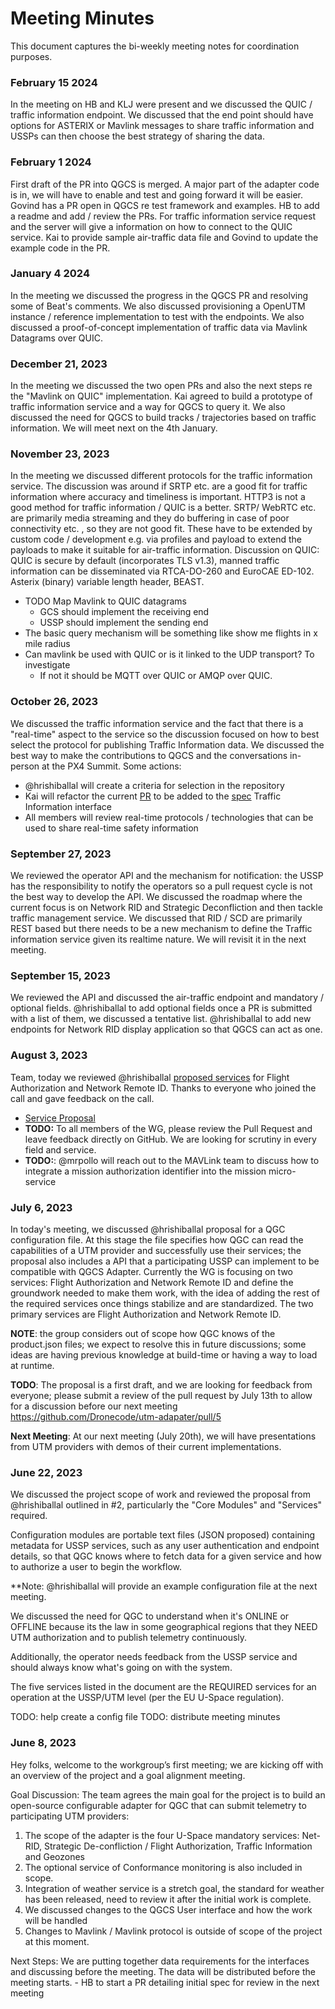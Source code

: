 # Meeting Minutes
This document captures the bi-weekly meeting notes for coordination purposes.

### February 15 2024
In the meeting on HB and KLJ were present and we discussed the QUIC / traffic information endpoint. We discussed that the end point should have options for ASTERIX or Mavlink messages to share traffic information and USSPs can then choose the best strategy of sharing the data. 

### February 1 2024
First draft of the PR into QGCS is merged. A major part of the adapter code is in, we will have to enable and test and going forward it will be easier. Govind has a PR open in QGCS re test framework and examples. HB to add a readme and add / review the PRs. For traffic information service request and the server will give a information on how to connect to the QUIC service. Kai to provide sample air-traffic data file and Govind to update the example code in the PR. 

### January 4 2024
In the meeting we discussed the progress in the QGCS PR and resolving some of Beat's comments. We also discussed provisioning a OpenUTM instance / reference implementation to test with the endpoints. We also discussed a proof-of-concept implementation of traffic data via Mavlink Datagrams over QUIC. 

### December 21, 2023
In the meeting we discussed the two open PRs and also the next steps re the "Mavlink on QUIC" implementation. Kai agreed to build a prototype of traffic information service and a way for QGCS to query it. We also discussed the need for QGCS to build tracks / trajectories based on traffic information. We will meet next on the 4th January. 

### November 23, 2023
In the meeting we discussed different protocols for the traffic information service. The discussion was around if SRTP etc. are a good fit for traffic information where accuracy and timeliness is important. HTTP3 is not a good method for traffic information / QUIC is a better. SRTP/ WebRTC etc. are primarily media streaming and they do buffering in case of poor connectivity etc. , so they are not good fit. These have to be extended by custom code / development e.g. via profiles and payload to extend the payloads to make it suitable for air-traffic information. 
Discussion on QUIC: QUIC is secure by default (incorporates TLS v1.3), manned traffic information can be disseminated via RTCA-DO-260 and EuroCAE ED-102. Asterix (binary) variable length header, BEAST. 
- TODO Map Mavlink to QUIC datagrams
    - GCS should implement the receiving end 
    - USSP should implement the sending end 
- The basic query mechanism will be something like show me flights in x mile radius 
- Can mavlink be used with QUIC or is it linked to the UDP transport? To investigate 
    - If not it should be MQTT over QUIC or AMQP over QUIC.


### October 26, 2023
We discussed the traffic information service and the fact that there is a "real-time" aspect to the service so the discussion focused on how to best select the protocol for publishing Traffic Information data. We discussed the best way to make the contributions to QGCS and the conversations in-person at the PX4 Summit. Some actions: 
- @hrishiballal will create a criteria for selection in the repository
- Kai will refactor the current [PR](https://github.com/Dronecode/utm-adapter/pull/13/files) to be added to the [spec](https://github.com/Dronecode/utm-adapter/tree/main/spec) Traffic Information interface
- All members will review real-time protocols / technologies that can be used to share real-time safety information 


### September 27, 2023
We reviewed the operator API and the mechanism for notification: the USSP has the responsibility to notify the operators so a pull request cycle is not the best way to develop the API. We discussed the roadmap where the current focus is on Network RID and Strategic Deconfliction and then tackle traffic management service. We discussed that RID / SCD are primarily REST based but there needs to be a new mechanism to define the Traffic information service given its realtime nature. We will revisit it in the next meeting.

### September 15, 2023
We reviewed the API and discussed the air-traffic endpoint and mandatory / optional fields. @hrishiballal to add optional fields once a PR is submitted with a list of them, we discussed a tentative list. 
@hrishiballal to add new endpoints for Network RID display application so that QGCS can act as one. 

### August 3, 2023
Team, today we reviewed @hrishiballal [proposed services](https://github.com/Dronecode/utm-adapater/pull/7) for Flight Authorization and Network Remote ID. Thanks to everyone who joined the call and gave feedback on the call.

* [Service Proposal](https://github.com/Dronecode/utm-adapater/pull/7)
* **TODO:** To all members of the WG, please review the Pull Request and leave feedback directly on GitHub. We are looking for scrutiny in every field and service.
* **TODO:**: @mrpollo will reach out to the MAVLink team to discuss how to integrate a mission authorization identifier into the mission micro-service 

### July 6, 2023
In today's meeting, we discussed @hrishiballal proposal for a QGC configuration file. At this stage the file specifies how QGC can read the capabilities of a UTM provider and successfully use their services; the proposal also includes a API that a participating USSP can implement to be compatible with QGCS Adapter. Currently the WG is focusing on two services: Flight Authorization and Network Remote ID and define the groundwork needed to make them work, with the idea of adding the rest of the required services once things stabilize and are standardized. The two primary services are Flight Authorization and Network Remote ID.

**NOTE**: the group considers out of scope how QGC knows of the product.json files; we expect to resolve this in future discussions; some ideas are having previous knowledge at build-time or having a way to load at runtime.

**TODO**: The proposal is a first draft, and we are looking for feedback from everyone; please submit a review of the pull request by July 13th to allow for a discussion before our next meeting https://github.com/Dronecode/utm-adapater/pull/5

**Next Meeting**: At our next meeting (July 20th), we will have presentations from UTM providers with demos of their current implementations.

### June 22, 2023
We discussed the project scope of work and reviewed the proposal from @hrishiballal outlined in #2, particularly the "Core Modules" and "Services" required.

Configuration modules are portable text files (JSON proposed) containing metadata for USSP services, such as any user authentication and endpoint details, so that QGC knows where to fetch data for a given service and how to authorize a user to begin the workflow.

**Note: @hrishiballal will provide an example configuration file at the next meeting.

We discussed the need for QGC to understand when it's ONLINE or OFFLINE because its the law in some geographical regions that they NEED UTM authorization and to publish telemetry continuously.

Additionally, the operator needs feedback from the USSP service and should always know what's going on with the system.

The five services listed in the document are the REQUIRED services for an operation at the USSP/UTM level (per the EU U-Space regulation).

TODO: help create a config file
TODO: distribute meeting minutes 

### June 8, 2023
Hey folks, welcome to the workgroup’s first meeting; we are kicking off with an overview of the project and a goal alignment meeting.

Goal Discussion: The team agrees the main goal for the project is to build an open-source configurable adapter for QGC that can submit telemetry to participating UTM providers:

1. The scope of the adapter is the four U-Space mandatory services: Net-RID, Strategic De-confliction / Flight Authorization, Traffic Information and Geozones
2. The optional service of Conformance monitoring is also included in scope.
3. Integration of weather service is a stretch goal, the standard for weather has been released, need to review it after the initial work is complete.
4. We discussed changes to the QGCS User interface and how the work will be handled
5. Changes to Mavlink / Mavlink protocol is outside of scope of the project at this moment. 

Next Steps: We are putting together data requirements for the interfaces and discussing before the meeting. The data will be distributed before the meeting starts.
    - HB to start a PR detailing initial spec for review in the next meeting
